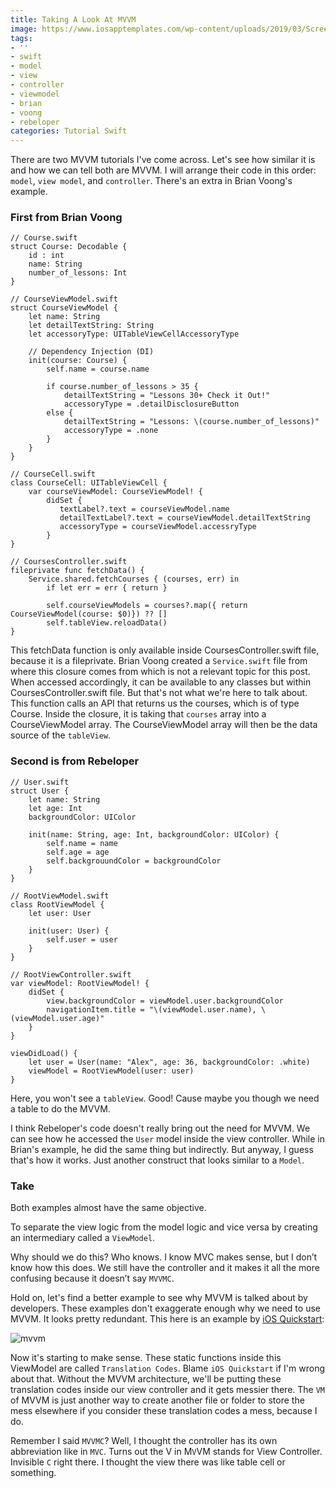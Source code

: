 ```yaml
---
title: Taking A Look At MVVM
image: https://www.iosapptemplates.com/wp-content/uploads/2019/03/Screen-Shot-2019-03-17-at-8.25.44-PM.png
tags:
- ''
- swift
- model
- view
- controller
- viewmodel
- brian
- voong
- rebeloper
categories: Tutorial Swift
---
```


There are two MVVM tutorials I've come across. Let's see how similar it is and how we can tell both are MVVM. I will arrange their code in this order: `model`, `view model`, and `controller`. There's an extra in Brian Voong's example.

### First from Brian Voong
```
// Course.swift
struct Course: Decodable {
    id : int
    name: String
    number_of_lessons: Int
}
```
```
// CourseViewModel.swift
struct CourseViewModel {
    let name: String
    let detailTextString: String
    let accessoryType: UITableViewCellAccessoryType
		
    // Dependency Injection (DI)
    init(course: Course) {
        self.name = course.name
				
        if course.number_of_lessons > 35 {
            detailTextString = "Lessons 30+ Check it Out!"
            accessoryType = .detailDisclosureButton
        else {
            detailTextString = "Lessons: \(course.number_of_lessons)"
            accessoryType = .none
        }
    }
}
```
```
// CourseCell.swift
class CourseCell: UITableViewCell {
    var courseViewModel: CourseViewModel! {
        didSet {
           textLabel?.text = courseViewModel.name
           detailTextLabel?.text = courseViewModel.detailTextString
           accessoryType = courseViewModel.accessryType
        }
}
```
```
// CoursesController.swift
fileprivate func fetchData() {
    Service.shared.fetchCourses { (courses, err) in
        if let err = err { return }
        
        self.courseViewModels = courses?.map({ return CourseViewModel(course: $0)}) ?? []
        self.tableView.reloadData()
}
```

This fetchData function is only available inside CoursesController.swift file, because it is a fileprivate. Brian Voong created a `Service.swift` file from where this closure comes from which is not a relevant topic for this post. When accessed accordingly, it can be available to any classes but within CoursesController.swift file. But that's not what we're here to talk about. This function calls an API that returns us the courses, which is of type Course. Inside the closure, it is taking that `courses` array into a CourseViewModel array. The CourseViewModel array will then be the data source of the `tableView`.

### Second is from Rebeloper
```
// User.swift
struct User {
    let name: String
    let age: Int
    backgroundColor: UIColor
		
    init(name: String, age: Int, backgroundColor: UIColor) {
        self.name = name
        self.age = age
        self.backgrouundColor = backgroundColor
    }
}
```
```
// RootViewModel.swift
class RootViewModel {
    let user: User
    
    init(user: User) {
        self.user = user
    }
}
```
```
// RootViewController.swift
var viewModel: RootViewModel! {
    didSet {
        view.backgroundColor = viewModel.user.backgroundColor
        navigationItem.title = "\(viewModel.user.name), \(viewModel.user.age)"
    }
}

viewDidLoad() {
    let user = User(name: "Alex", age: 36, backgroundColor: .white)
    viewModel = RootViewModel(user: user)
}
```

Here, you won't see a `tableView`. Good! Cause maybe you though we need a table to do the MVVM. 

I think Rebeloper's code doesn't really bring out the need for MVVM. We can see how he accessed the `User` model inside the view controller. While in Brian's example, he did the same thing but indirectly. But anyway, I guess that's how it works. Just another construct that looks similar to a `Model`.

### Take

Both examples almost have the same objective.

To separate the view logic from the model logic and vice versa by creating an intermediary called a `ViewModel`. 

Why should we do this? Who knows. I know MVC makes sense, but I don’t know how this does. We still have the controller and it makes it all the more confusing because it doesn’t say `MVVMC`. 

Hold on, let's find a better example to see why MVVM is talked about by developers. These examples don't exaggerate enough why we need to use MVVM. It looks pretty redundant. This here is an example by [iOS Quickstart][quick]:

![mvvm](/blog/assets/images/Screen%20Shot%202019-10-26%20at%208.16.49%20PM.png)

Now it's starting to make sense. These static functions inside this ViewModel are called `Translation Codes`. Blame `iOS Quickstart` if I'm wrong about that. Without the MVVM architecture, we'll be putting these translation codes inside our view controller and it gets messier there. The `VM` of MVVM is just another way to create another file or folder to store the mess elsewhere if you consider these translation codes a mess, because I do. 

Remember I said `MVVMC`? Well, I thought the controller has its own abbreviation like in `MVC`. Turns out the V in M`V`VM stands for View Controller. Invisible `C` right there. I thought the view there was like table cell or something.

[quick]: https://www.youtube.com/watch?v=nAI-BI-_YWs
